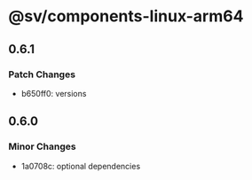 # @sv/components-linux-arm64

## 0.6.1

### Patch Changes

- b650ff0: versions

## 0.6.0

### Minor Changes

- 1a0708c: optional dependencies
